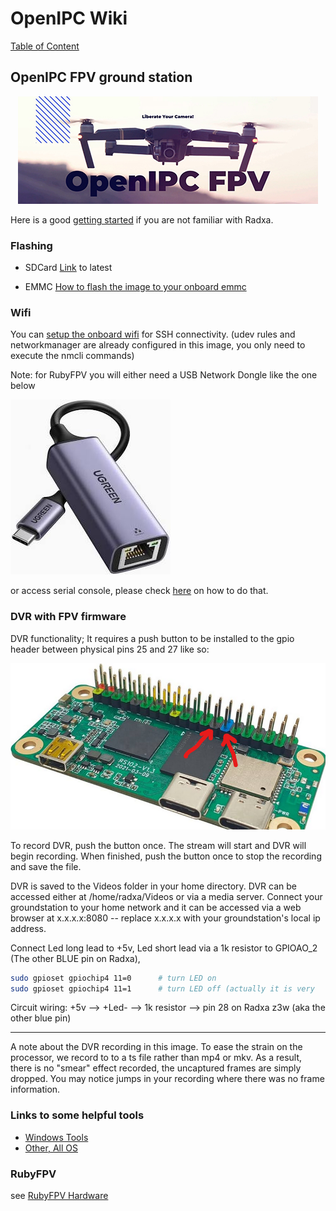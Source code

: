 # OpenIPC Wiki
[Table of Content](../README.md)

OpenIPC FPV ground station
--------------------------

<p align="center">
  <img src="https://github.com/OpenIPC/wiki/blob/master/images/fpv-logo.jpg?raw=true" alt="Logo"/>
</p>

Here is a good [getting started](https://wiki.radxa.com/Zero/getting_started) if you are not familiar with Radxa. 

### Flashing 

* SDCard
[Link](https://github.com/OpenIPC/sbc-groundstations/releases) to latest

* EMMC
[How to flash the image to your onboard emmc](https://github.com/OpenIPC/sbc-groundstations/blob/master/radxa_pi_zero_3w/flashing_to_the_onboard_memory.md)


### Wifi

You can [setup the onboard wifi](https://github.com/OpenIPC/sbc-groundstations/blob/master/radxa_pi_zero_3w/headless_setup.md#setup-of-autoconnect-on-boot) for SSH connectivity. (udev rules and networkmanager are already configured in this image, you only need to execute the nmcli commands)

Note: for RubyFPV you will either need a USB Network Dongle like the one below

 ![Picture](../images/fpv-radxa-usbc-lan.png)

or access serial console, please check [here](https://wiki.radxa.com/Zero/dev/serial-console) on how to do that.

### DVR with FPV firmware

DVR functionality; It requires a push button to be installed to the gpio header between physical pins 25 and 27 like so:


![image](../images/fpv-radxa-gpio.png)

To record DVR, push the button once. The stream will start and DVR will begin recording. When finished, push the button once to stop the recording and save the file.

DVR is saved to the Videos folder in your home directory. DVR can be accessed either at /home/radxa/Videos or via a media server. Connect your groundstation to your home network and it can be accessed via a web browser at x.x.x.x:8080 -- replace x.x.x.x with your groundstation's local ip address.

Connect Led long lead to +5v, Led short lead via a 1k resistor to GPIOAO_2 (The other BLUE pin on Radxa),

```bash
sudo gpioset gpiochip4 11=0      # turn LED on
sudo gpioset gpiochip4 11=1      # turn LED off (actually it is very                             # simply lit because i guess logic level 0 is not 0 volts)
```

Circuit wiring:  +5v —>  +Led- —-> 1k resistor —> pin 28 on Radxa z3w (aka the other blue pin)

<hr>

A note about the DVR recording in this image. To ease the strain on the processor, we record to to a ts file rather than mp4 or mkv. As a result, there is no "smear" effect recorded, the uncaptured frames are simply dropped. You may notice jumps in your recording where there was no frame information.

### Links to some helpful tools

* [Windows Tools](https://dl.radxa.com/zero/tools/windows/)
* [Other, All OS](https://dl.radxa.com/tools/)

### RubyFPV
see [RubyFPV Hardware](https://rubyfpv.com/hardware.php)
